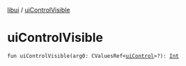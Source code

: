 [libui](index.md) / [uiControlVisible](./ui-control-visible.md)

# uiControlVisible

`fun uiControlVisible(arg0: CValuesRef<`[`uiControl`](ui-control/index.md)`>?): `[`Int`](https://kotlinlang.org/api/latest/jvm/stdlib/kotlin/-int/index.html)